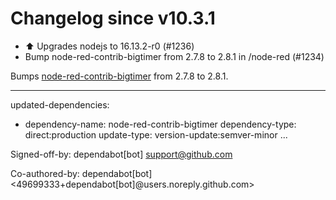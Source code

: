 # Changelog since v10.3.1
- ⬆️ Upgrades nodejs to 16.13.2-r0 (#1236) 
- Bump node-red-contrib-bigtimer from 2.7.8 to 2.8.1 in /node-red (#1234)

Bumps [node-red-contrib-bigtimer](https://tech.scargill.net/big-timer/) from 2.7.8 to 2.8.1.

---
updated-dependencies:
- dependency-name: node-red-contrib-bigtimer
  dependency-type: direct:production
  update-type: version-update:semver-minor
...

Signed-off-by: dependabot[bot] <support@github.com>

Co-authored-by: dependabot[bot] <49699333+dependabot[bot]@users.noreply.github.com> 
